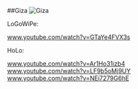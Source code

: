 ##Giza
![Giza](http://www.onehiveclan.com/uploads/2/8/8/6/28864503/6751261_orig.png)

LoGoWiPe:

www.youtube.com/watch?v=GTaYe4FVX3s

HoLo:

www.youtube.com/watch?v=Ar1Ho31izb4  
www.youtube.com/watch?v=LF9b5oMj9UY  
www.youtube.com/watch?v=NEi7279G6hE  
